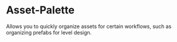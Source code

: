 # Asset-Palette
Allows you to quickly organize assets for certain workflows, such as organizing prefabs for level design.

